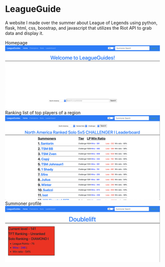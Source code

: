 # LeagueGuide
A website I made over the summer about League of Legends using python, flask, html, css, boostrap, and javascript that utilizes the Riot API to grab data and display it.

Homepage
<img src="images/homeScreen.png" width=800>
Ranking list of top players of a region
<img src="images/ranking.png" width=800>
Summoner profile
<img src="images/summoner.png" width=800>

